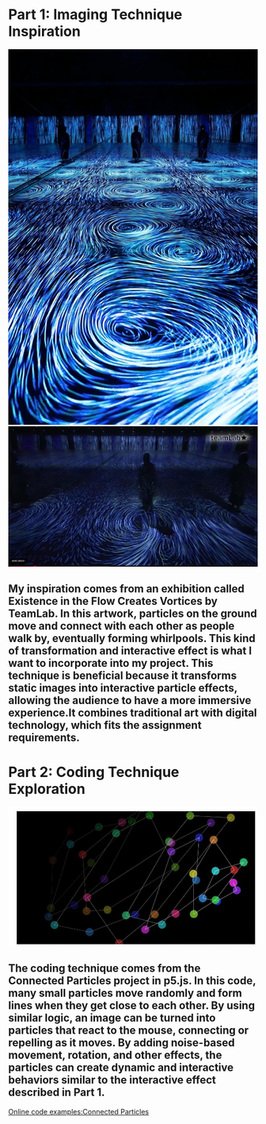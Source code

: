 # Part 1: Imaging Technique Inspiration

![An image of TEAMLAB Exhibition](readmeImages/TEAMLAB%20Exhibition01.jpg)
![An image of TEAMLAB Exhibition](readmeImages/TEAMLAB%20Exhibition02.jpg)

## My inspiration comes from an exhibition called Existence in the Flow Creates Vortices by TeamLab. In this artwork, particles on the ground move and connect with each other as people walk by, eventually forming whirlpools. This kind of transformation and interactive effect is what I want to incorporate into my project. This technique is beneficial because it transforms static images into interactive particle effects, allowing the audience to have a more immersive experience.It combines traditional art with digital technology, which fits the assignment requirements.


# Part 2: Coding Technique Exploration
![An image of Code technology demonstration](readmeImages/Connected%20Particles.jpg)
## The coding technique comes from the Connected Particles project in p5.js. In this code, many small particles move randomly and form lines when they get close to each other. By using similar logic, an image can be turned into particles that react to the mouse, connecting or repelling as it moves. By adding noise-based movement, rotation, and other effects, the particles can create dynamic and interactive behaviors similar to the interactive effect described in Part 1.
[Online code examples:Connected Particles](https://p5js.org/examples/classes-and-objects-connected-particles/)
